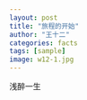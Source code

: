 ```yaml
---
layout: post
title: "旅程的开始"
author: "王十二"
categories: facts
tags: [sample]
image: w12-1.jpg
---
```


浅醉一生

